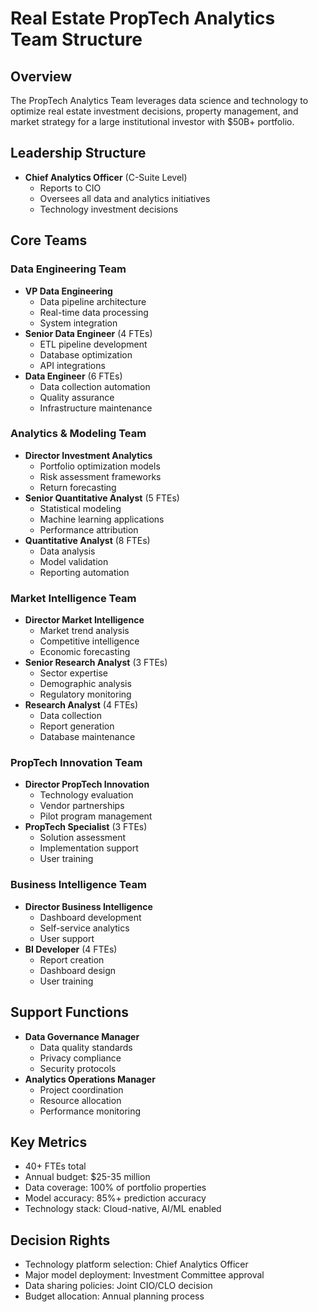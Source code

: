 # Real Estate PropTech Analytics Team Structure

## Overview
The PropTech Analytics Team leverages data science and technology to optimize real estate investment decisions, property management, and market strategy for a large institutional investor with $50B+ portfolio.

## Leadership Structure
- **Chief Analytics Officer** (C-Suite Level)
  - Reports to CIO
  - Oversees all data and analytics initiatives
  - Technology investment decisions

## Core Teams

### Data Engineering Team
- **VP Data Engineering**
  - Data pipeline architecture
  - Real-time data processing
  - System integration
- **Senior Data Engineer** (4 FTEs)
  - ETL pipeline development
  - Database optimization
  - API integrations
- **Data Engineer** (6 FTEs)
  - Data collection automation
  - Quality assurance
  - Infrastructure maintenance

### Analytics & Modeling Team
- **Director Investment Analytics**
  - Portfolio optimization models
  - Risk assessment frameworks
  - Return forecasting
- **Senior Quantitative Analyst** (5 FTEs)
  - Statistical modeling
  - Machine learning applications
  - Performance attribution
- **Quantitative Analyst** (8 FTEs)
  - Data analysis
  - Model validation
  - Reporting automation

### Market Intelligence Team
- **Director Market Intelligence**
  - Market trend analysis
  - Competitive intelligence
  - Economic forecasting
- **Senior Research Analyst** (3 FTEs)
  - Sector expertise
  - Demographic analysis
  - Regulatory monitoring
- **Research Analyst** (4 FTEs)
  - Data collection
  - Report generation
  - Database maintenance

### PropTech Innovation Team
- **Director PropTech Innovation**
  - Technology evaluation
  - Vendor partnerships
  - Pilot program management
- **PropTech Specialist** (3 FTEs)
  - Solution assessment
  - Implementation support
  - User training

### Business Intelligence Team
- **Director Business Intelligence**
  - Dashboard development
  - Self-service analytics
  - User support
- **BI Developer** (4 FTEs)
  - Report creation
  - Dashboard design
  - User training

## Support Functions
- **Data Governance Manager**
  - Data quality standards
  - Privacy compliance
  - Security protocols
- **Analytics Operations Manager**
  - Project coordination
  - Resource allocation
  - Performance monitoring

## Key Metrics
- 40+ FTEs total
- Annual budget: $25-35 million
- Data coverage: 100% of portfolio properties
- Model accuracy: 85%+ prediction accuracy
- Technology stack: Cloud-native, AI/ML enabled

## Decision Rights
- Technology platform selection: Chief Analytics Officer
- Major model deployment: Investment Committee approval
- Data sharing policies: Joint CIO/CLO decision
- Budget allocation: Annual planning process